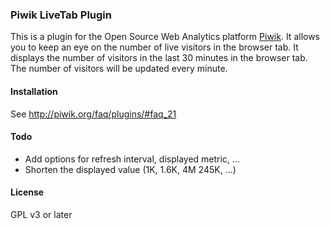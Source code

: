 ### Piwik LiveTab Plugin

This is a plugin for the Open Source Web Analytics platform [Piwik](http://piwik.org). It allows you to keep an eye on the number of live visitors in the browser tab. It displays the number of visitors in the last 30 minutes in the browser tab. The number of visitors will be updated every minute.

#### Installation

See http://piwik.org/faq/plugins/#faq_21

#### Todo

* Add options for refresh interval, displayed metric, ...
* Shorten the displayed value (1K, 1.6K, 4M 245K, ...)

#### License

GPL v3 or later